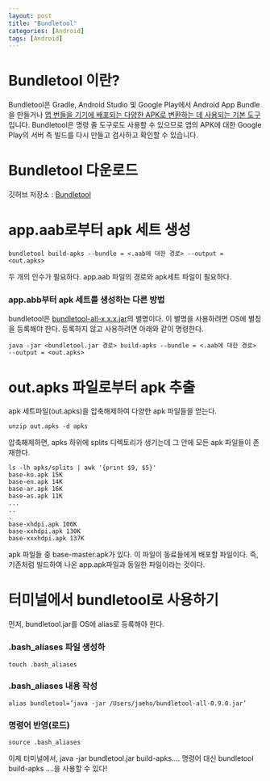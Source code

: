 ```yaml
---
layout: post
title: "Bundletool"
categories: [Android]
tags: [Android]
---
```


# Bundletool 이란?

Bundletool은 Gradle, Android Studio 및 Google Play에서 Android App Bundle을 만들거나 <u>앱 번들을 기기에 배포되는 다양한 APK로 변환하는 데 사용되는 기본 도구</u>입니다. Bundletool은 명령 줄 도구로도 사용할 수 있으므로 앱의 APK에 대한 Google Play의 서버 측 빌드를 다시 만들고 검사하고 확인할 수 있습니다.

# Bundletool 다운로드

깃허브 저장소 : [Bundletool](<https://github.com/google/bundletool>)

# app.aab로부터 apk 세트 생성

```
bundletool build-apks --bundle = <.aab에 대한 경로> --output = <out.apks>
```

두 개의 인수가 필요하다. app.aab 파일의 경로와 apk세트 파일이 필요하다.

### app.abb부터 apk 세트를 생성하는 다른 방법

bundletool은 [bundletool-all-x.x.x.jar](<https://github.com/google/bundletool/releases>)의 별명이다. 이 별명을 사용하려면 OS에 별칭을 등록해야 한다. 등록하지 않고 사용하려면 아래와 같이 명령한다.

```
java -jar <bundletool.jar 경로> build-apks --bundle = <.aab에 대한 경로> --output = <out.apks>
```

# out.apks 파일로부터 apk 추출

apk 세트파일(out.apks)을 압축해제하여 다양한 apk 파일들을 얻는다.

```
unzip out.apks -d apks
```

압축해제하면, apks 하위에 splits 디렉토리가 생기는데 그 안에 모든 apk 파일들이 존재한다.

```
ls -lh apks/splits | awk '{print $9, $5}'
base-ko.apk 15K
base-en.apk 14K
base-ar.apk 16K
base-as.apk 11K
...
..
.
base-xhdpi.apk 106K
base-xxhdpi.apk 130K
base-xxxhdpi.apk 137K
```

apk 파일들 중 base-master.apk가 있다. 이 파일이 동료들에게 배포할 파일이다. 즉, 기존처럼 빌드하여 나온 app.apk파일과 동일한 파일이라는 것이다.

# 터미널에서 bundletool로 사용하기

먼저, bundletool.jar를 OS에 alias로 등록해야 한다.

### .bash_aliases 파일 생성하

```
touch .bash_aliases
```

### .bash_aliases 내용 작성

```
alias bundletool=’java -jar /Users/jaeho/bundletool-all-0.9.0.jar’
```

### 명령어 반영(로드)

```
source .bash_aliases
```

이제 터미널에서, java -jar bundletool.jar build-apks…. 명령어 대신 bundletool build-apks ….을 사용할 수 있다!